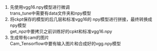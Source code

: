 1. 先使用vgg16.npy模型进行微调<br>
trans_tune中需要有data文件夹和npy模型
2. 将ckpt保存的模型的后几层和标准vgg16的 npy模型进行拼接，最终转换成npy模型<br>
get_npz中要拷贝之前训练好的cpkt和标准vgg16.npy
3. 生成带有cam的图片<br>
Cam_Tensorflow中要有输入图片和合成好的vgg.npy模型